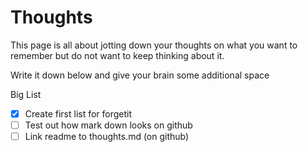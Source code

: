# Thoughts

This page is all about jotting down your thoughts on what you want to remember
but do not want to keep thinking about it.

Write it down below and give your brain some additional space

Big List

- [x] Create first list for forgetit
- [ ] Test out how mark down looks on github
- [ ] Link readme to thoughts.md (on github)
